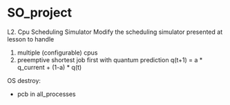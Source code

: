 # SO_project

L2. Cpu Scheduling Simulator
   Modify the scheduling simulator presented at lesson to handle
   1. multiple (configurable) cpus
   2. preemptive shortest job first with quantum prediction q(t+1) = a * q_current + (1-a) * q(t)


OS destroy:
   - pcb in all_processes